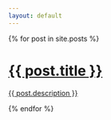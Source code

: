 ```yaml
---
layout: default
---
```

<body>
	{% for post in site.posts %}
	<a href="{{ post.url }}">
		<div>
			<h1>
				{{ post.title }}
			</h1>
			<p>
				{{ post.description }}
			</p>
		</div>
	</a>
	{% endfor %}
</body>
